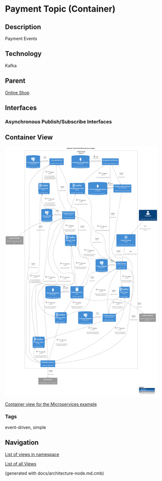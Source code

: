 # Payment Topic (Container)
## Description
Payment Events

## Technology
Kafka

## Parent
[Online Shop](../../../../software-development/architecture/example/microservices/online-shop.md)

## Interfaces

### Asynchronous Publish/Subscribe Interfaces

## Container View
![Container view for the Microservices example](../../../../software-development/architecture/example/microservices/container-view.png)

[Container view for the Microservices example](../../../../software-development/architecture/example/microservices/container-view.md)

### Tags
event-driven, simple


## Navigation
[List of views in namespace](./views-in-namespace.md)

[List of all Views](../../../../views.md)

(generated with docs/architecture-node.md.cmb)
